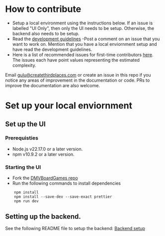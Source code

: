 # How to contribute

- Setup a local environment using the instructions below. If an issue is labelled "UI Only", then only the UI needs to be setup. Otherwise, the backend also needs to be setup.
- Read the [development guidelines](https://github.com/free-gather/development/blob/main/development_guidelines.md)
-Post a comment on an issue that you want to work on. Mention that you have a local enviornment setup and have read the development guidelines.
- Here is a list of recommended issues for first-time contributors [here](https://github.com/Create-Third-Places/DMVBoardGames/issues?q=is%3Aissue%20state%3Aopen%20label%3A%22good%20first%20issue%22). The issues
each have point values representing the estimated complexity.

Email gulu@createthirdplaces.com or create an issue in this repo if you notice any areas of improvement in the documentation or code. PRs to improve the documentation are also welcome.

# Set up your local enviornment

## Set up the UI

### Prerequisties

- Node.js v22.17.0 or a later version.
- npm v10.9.2 or a later version.

### Starting the UI
- Fork the [DMVBoardGames repo](https://github.com/gatherspiel/DMVBoardGames)
- Run the following commands to install dependencies

```
    npm install
    npm install --save-dev --save-exact prettier
    npm run dev
```

## Setting up the backend.

See the following README file to setup the backend: [Backend setup](https://github.com/gatherspiel/backend)
